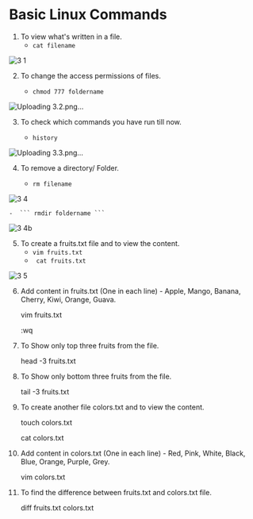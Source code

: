 
# Basic Linux Commands

1. To view what's written in a file.
    - ``` cat filename ``` 
    
![3 1](https://user-images.githubusercontent.com/76457594/210305889-d19f82d5-dbb1-46fc-99e2-b217146b6e8a.png)



2. To change the access permissions of files.
   
    - ``` chmod 777 foldername ``` 

![Uploading 3.2.png…]()

3. To check which commands you have run till now.

   - ``` history ``` 

  ![Uploading 3.3.png…]()

4. To remove a directory/ Folder.

      - ``` rm filename ``` 
      
 ![3 4](https://user-images.githubusercontent.com/76457594/210308917-7281e0eb-6fcb-4554-8ffe-835cf0b961d1.png)

    -  ``` rmdir foldername ``` 
    
 ![3 4b](https://user-images.githubusercontent.com/76457594/210309299-367e6253-7e11-4ead-a19c-6eb3922780d1.png)

5. To create a fruits.txt file and to view the content.
    - ``` vim fruits.txt ``` 
    -  ```  cat fruits.txt ``` 
   
![3 5](https://user-images.githubusercontent.com/76457594/210311435-e6f8aa0c-dc0c-44a6-84e7-6e4c91e4ea87.png)

6. Add content in fruits.txt (One in each line) - Apple, Mango, Banana, Cherry, Kiwi, Orange, Guava.
      
      vim fruits.txt
      
      :wq
      
7. To Show only top three fruits from the file.
      
      head -3 fruits.txt
       
8. To Show only bottom three fruits from the file.
      
      tail -3 fruits.txt
       
9. To create another file colors.txt and to view the content.
      
      touch colors.txt
      
      cat colors.txt
       
10. Add content in colors.txt (One in each line) - Red, Pink, White, Black, Blue, Orange, Purple, Grey.
      
      vim colors.txt
 
11. To find the difference between fruits.txt and colors.txt file.
   
      diff fruits.txt colors.txt
